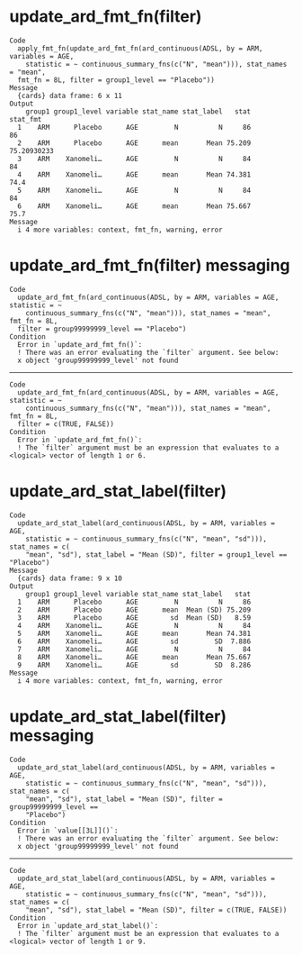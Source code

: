 # update_ard_fmt_fn(filter)

    Code
      apply_fmt_fn(update_ard_fmt_fn(ard_continuous(ADSL, by = ARM, variables = AGE,
        statistic = ~ continuous_summary_fns(c("N", "mean"))), stat_names = "mean",
      fmt_fn = 8L, filter = group1_level == "Placebo"))
    Message
      {cards} data frame: 6 x 11
    Output
        group1 group1_level variable stat_name stat_label   stat    stat_fmt
      1    ARM      Placebo      AGE         N          N     86          86
      2    ARM      Placebo      AGE      mean       Mean 75.209 75.20930233
      3    ARM    Xanomeli…      AGE         N          N     84          84
      4    ARM    Xanomeli…      AGE      mean       Mean 74.381        74.4
      5    ARM    Xanomeli…      AGE         N          N     84          84
      6    ARM    Xanomeli…      AGE      mean       Mean 75.667        75.7
    Message
      i 4 more variables: context, fmt_fn, warning, error

# update_ard_fmt_fn(filter) messaging

    Code
      update_ard_fmt_fn(ard_continuous(ADSL, by = ARM, variables = AGE, statistic = ~
        continuous_summary_fns(c("N", "mean"))), stat_names = "mean", fmt_fn = 8L,
      filter = group99999999_level == "Placebo")
    Condition
      Error in `update_ard_fmt_fn()`:
      ! There was an error evaluating the `filter` argument. See below:
      x object 'group99999999_level' not found

---

    Code
      update_ard_fmt_fn(ard_continuous(ADSL, by = ARM, variables = AGE, statistic = ~
        continuous_summary_fns(c("N", "mean"))), stat_names = "mean", fmt_fn = 8L,
      filter = c(TRUE, FALSE))
    Condition
      Error in `update_ard_fmt_fn()`:
      ! The `filter` argument must be an expression that evaluates to a <logical> vector of length 1 or 6.

# update_ard_stat_label(filter)

    Code
      update_ard_stat_label(ard_continuous(ADSL, by = ARM, variables = AGE,
        statistic = ~ continuous_summary_fns(c("N", "mean", "sd"))), stat_names = c(
        "mean", "sd"), stat_label = "Mean (SD)", filter = group1_level == "Placebo")
    Message
      {cards} data frame: 9 x 10
    Output
        group1 group1_level variable stat_name stat_label   stat
      1    ARM      Placebo      AGE         N          N     86
      2    ARM      Placebo      AGE      mean  Mean (SD) 75.209
      3    ARM      Placebo      AGE        sd  Mean (SD)   8.59
      4    ARM    Xanomeli…      AGE         N          N     84
      5    ARM    Xanomeli…      AGE      mean       Mean 74.381
      6    ARM    Xanomeli…      AGE        sd         SD  7.886
      7    ARM    Xanomeli…      AGE         N          N     84
      8    ARM    Xanomeli…      AGE      mean       Mean 75.667
      9    ARM    Xanomeli…      AGE        sd         SD  8.286
    Message
      i 4 more variables: context, fmt_fn, warning, error

# update_ard_stat_label(filter) messaging

    Code
      update_ard_stat_label(ard_continuous(ADSL, by = ARM, variables = AGE,
        statistic = ~ continuous_summary_fns(c("N", "mean", "sd"))), stat_names = c(
        "mean", "sd"), stat_label = "Mean (SD)", filter = group99999999_level ==
        "Placebo")
    Condition
      Error in `value[[3L]]()`:
      ! There was an error evaluating the `filter` argument. See below:
      x object 'group99999999_level' not found

---

    Code
      update_ard_stat_label(ard_continuous(ADSL, by = ARM, variables = AGE,
        statistic = ~ continuous_summary_fns(c("N", "mean", "sd"))), stat_names = c(
        "mean", "sd"), stat_label = "Mean (SD)", filter = c(TRUE, FALSE))
    Condition
      Error in `update_ard_stat_label()`:
      ! The `filter` argument must be an expression that evaluates to a <logical> vector of length 1 or 9.

